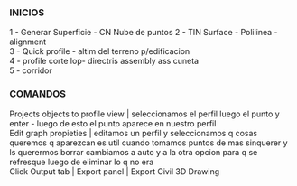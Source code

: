 ### INICIOS

1 - Generar Superficie - CN Nube de puntos 
2 - TIN Surface - Polilinea - alignment  
3 - Quick profile - altim del terreno p/edificacion   
4 - profile corte lop- directris assembly ass cuneta  
5 - corridor  

### COMANDOS

Projects objects to profile view | seleccionamos el perfil luego el punto y enter - luego de esto el punto aparece en nuestro perfil  
Edit graph propieties | editamos un perfil y seleccionamos q cosas queremos q aparezcan es util cuando tomamos puntos de mas sinquerer y ls querermos borrar cambiamos a auto y a la otra opcion para q se refresque luego de eliminar lo q no era  
Click Output tab | Export panel | Export Civil 3D Drawing
